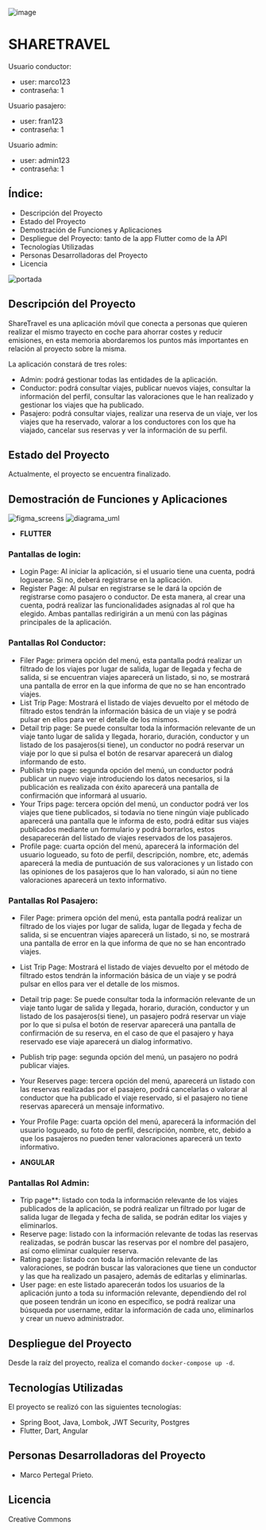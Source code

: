 ![image](https://github.com/MarcoPertegal/sharetravel-project/assets/122262025/2e790499-7ac7-4528-aa4a-ff922471be5f)


# SHARETRAVEL

Usuario conductor: 
- user: marco123
- contraseña: 1
  
Usuario pasajero:
- user: fran123
- contraseña: 1

Usuario admin:
- user: admin123
- contraseña: 1
  
## Índice:
- Descripción del Proyecto
- Estado del Proyecto
- Demostración de Funciones y Aplicaciones
- Despliegue del Proyecto: tanto de la app Flutter como de la API
- Tecnologías Utilizadas
- Personas Desarrolladoras del Proyecto
- Licencia


![portada](https://github.com/MarcoPertegal/sharetravel-project/assets/122262025/b142cae7-8e4a-4c5b-b028-86a1b5387b9d)
## Descripción del Proyecto
ShareTravel es una aplicación móvil que conecta a personas que quieren realizar el mismo trayecto en coche para ahorrar costes y reducir emisiones, en esta memoria abordaremos los puntos más importantes en relación al proyecto sobre la misma.

La aplicación constará de tres roles:
- Admin: podrá gestionar todas las entidades de la aplicación.
- Conductor: podrá consultar viajes, publicar nuevos viajes, consultar la información del perfil, consultar las valoraciones que le han realizado y gestionar los viajes que ha publicado.
- Pasajero: podrá consultar viajes, realizar una reserva de un viaje, ver los viajes que ha reservado, valorar a los conductores con los que ha viajado, cancelar sus reservas y ver la información de su perfil.

## Estado del Proyecto
Actualmente, el proyecto se encuentra finalizado.

## Demostración de Funciones y Aplicaciones
![figma_screens](https://github.com/MarcoPertegal/sharetravel-project/assets/122262025/9f128798-5d32-4f46-934e-dd80da96f205)
![diagrama_uml](https://github.com/MarcoPertegal/sharetravel-project/assets/122262025/5d0cd220-9c2c-46e6-a26d-16fb4643b442)

- **FLUTTER**

### Pantallas de login:
- Login Page: Al iniciar la aplicación, si el usuario tiene una cuenta, podrá loguearse. Si no, deberá registrarse en la aplicación.
- Register Page: Al pulsar en registrarse se le dará la opción de registrarse como pasajero o conductor. De esta manera, al crear una cuenta, podrá realizar las funcionalidades asignadas al rol que ha elegido. 
    Ambas pantallas redirigirán a un menú con las páginas principales de la aplicación.

### Pantallas Rol Conductor:
- Filer Page: primera opción del menú, esta pantalla podrá realizar un filtrado de los viajes por lugar de salida, lugar de llegada y fecha de salida, si se encuentran viajes aparecerá un listado, si no, se mostrará una pantalla de error en la que informa de que no se han encontrado viajes.
- List Trip Page: Mostrará el listado de viajes devuelto por el método de filtrado estos tendrán la información básica de un viaje y se podrá pulsar en ellos para ver el detalle de los mismos.
- Detail trip page: Se puede consultar toda la información relevante de un viaje tanto lugar de salida y llegada, horario, duración, conductor y un listado de los pasajeros(si tiene), un conductor no podrá reservar un viaje por lo que si pulsa el botón de resarvar aparecerá un dialog informando de esto.
- Publish trip page: segunda opción del menú, un conductor podrá publicar un nuevo viaje introduciendo los datos necesarios, si la publicación es realizada con éxito aparecerá una pantalla de confirmación que informará al usuario.
- Your Trips page: tercera opción del menú, un conductor podrá ver los viajes que tiene publicados, si todavía no tiene ningún viaje publicado aparecerá una pantalla que le informa de esto, podrá editar sus viajes publicados mediante un formulario y podrá borrarlos, estos desaparecerán del listado de viajes reservados de los pasajeros.
- Profile page: cuarta opción del menú, aparecerá la información del usuario logueado, su foto de perfil, descripción, nombre, etc, además aparecerá la media de puntuación de sus valoraciones y un listado con las opiniones de los pasajeros que lo han valorado, si aún no tiene valoraciones aparecerá un texto informativo.

### Pantallas Rol Pasajero:
- Filer Page: primera opción del menú, esta pantalla podrá realizar un filtrado de los viajes por lugar de salida, lugar de llegada y fecha de salida, si se encuentran viajes aparecerá un listado, si no, se mostrará una pantalla de error en la que informa de que no se han encontrado viajes.
- List Trip Page: Mostrará el listado de viajes devuelto por el método de filtrado estos tendrán la información básica de un viaje y se podrá pulsar en ellos para ver el detalle de los mismos.
- Detail trip page: Se puede consultar toda la información relevante de un viaje tanto lugar de salida y llegada, horario, duración, conductor y un listado de los pasajeros(si tiene), un pasajero podrá reservar un viaje por lo que si pulsa el botón de reservar aparecerá una pantalla de confirmación de su reserva, en el caso de que el pasajero y haya reservado ese viaje aparecerá un dialog informativo.
- Publish trip page: segunda opción del menú, un pasajero no podrá publicar viajes.
- Your Reserves page: tercera opción del menú, aparecerá un listado con  las reservas realizadas por el pasajero, podrá cancelarlas o valorar al conductor que ha publicado el viaje reservado, si el pasajero no tiene reservas aparecerá un mensaje informativo.
- Your Profile Page:  cuarta opción del menú, aparecerá la información del usuario logueado, su foto de perfil, descripción, nombre, etc, debido a que los pasajeros no pueden tener valoraciones aparecerá un texto informativo.

- **ANGULAR**

### Pantallas Rol Admin:
- Trip page**: listado con toda la información relevante de los viajes publicados de la aplicación, se podrá realizar un filtrado por lugar de salida lugar de llegada y fecha de salida, se podrán editar los viajes y eliminarlos.
- Reserve page: listado con la información relevante de todas las reservas realizadas, se podrán buscar las reservas por el nombre del pasajero, así como eliminar cualquier reserva.
- Rating page: listado con toda la información relevante de las valoraciones, se podrán buscar las valoraciones que tiene un conductor y las que ha realizado un pasajero, además de editarlas y eliminarlas.
- User page: en este listado aparecerán todos los usuarios de la aplicación junto a toda su información relevante, dependiendo del rol que poseen tendrán un icono en específico, se podrá realizar una búsqueda por username, editar la información de cada uno, eliminarlos y crear un nuevo administrador.


## Despliegue del Proyecto
Desde la raíz del proyecto, realiza el comando `docker-compose up -d`.

## Tecnologías Utilizadas
El proyecto se realizó con las siguientes tecnologías:

- Spring Boot, Java, Lombok, JWT Security, Postgres
- Flutter, Dart, Angular

## Personas Desarrolladoras del Proyecto
- Marco Pertegal Prieto.

## Licencia
Creative Commons




